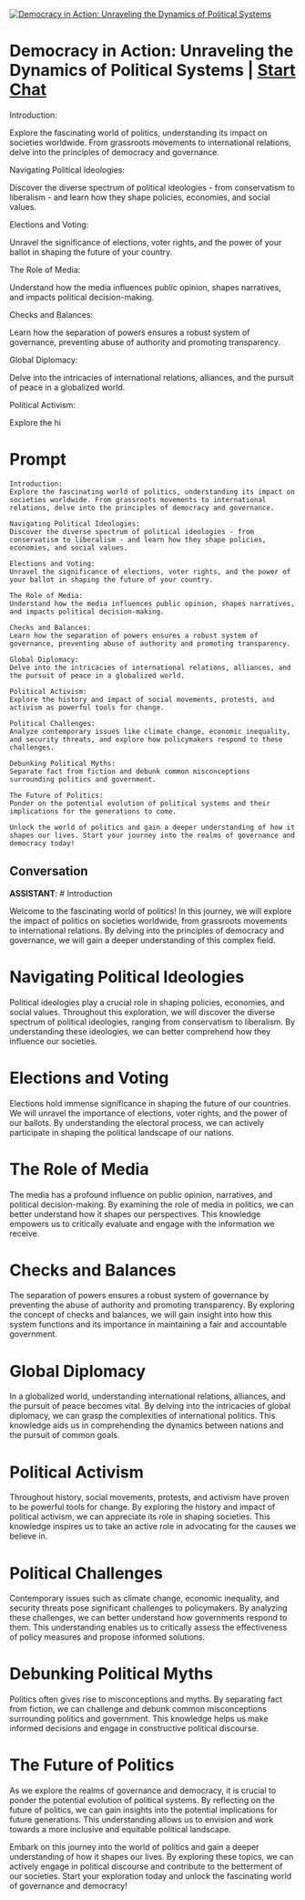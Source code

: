 
[![Democracy in Action: Unraveling the Dynamics of Political Systems](https://flow-prompt-covers.s3.us-west-1.amazonaws.com/icon/vintage/vint_8.png)](https://gptcall.net/chat.html?data=%7B%22contact%22%3A%7B%22id%22%3A%22g-BB5DbP6QUrKdSd30KBn%22%2C%22flow%22%3Atrue%7D%7D)
# Democracy in Action: Unraveling the Dynamics of Political Systems | [Start Chat](https://gptcall.net/chat.html?data=%7B%22contact%22%3A%7B%22id%22%3A%22g-BB5DbP6QUrKdSd30KBn%22%2C%22flow%22%3Atrue%7D%7D)
Introduction:

Explore the fascinating world of politics, understanding its impact on societies worldwide. From grassroots movements to international relations, delve into the principles of democracy and governance.



Navigating Political Ideologies:

Discover the diverse spectrum of political ideologies - from conservatism to liberalism - and learn how they shape policies, economies, and social values.



Elections and Voting:

Unravel the significance of elections, voter rights, and the power of your ballot in shaping the future of your country.



The Role of Media:

Understand how the media influences public opinion, shapes narratives, and impacts political decision-making.



Checks and Balances:

Learn how the separation of powers ensures a robust system of governance, preventing abuse of authority and promoting transparency.



Global Diplomacy:

Delve into the intricacies of international relations, alliances, and the pursuit of peace in a globalized world.



Political Activism:

Explore the hi

# Prompt

```
Introduction:
Explore the fascinating world of politics, understanding its impact on societies worldwide. From grassroots movements to international relations, delve into the principles of democracy and governance.

Navigating Political Ideologies:
Discover the diverse spectrum of political ideologies - from conservatism to liberalism - and learn how they shape policies, economies, and social values.

Elections and Voting:
Unravel the significance of elections, voter rights, and the power of your ballot in shaping the future of your country.

The Role of Media:
Understand how the media influences public opinion, shapes narratives, and impacts political decision-making.

Checks and Balances:
Learn how the separation of powers ensures a robust system of governance, preventing abuse of authority and promoting transparency.

Global Diplomacy:
Delve into the intricacies of international relations, alliances, and the pursuit of peace in a globalized world.

Political Activism:
Explore the history and impact of social movements, protests, and activism as powerful tools for change.

Political Challenges:
Analyze contemporary issues like climate change, economic inequality, and security threats, and explore how policymakers respond to these challenges.

Debunking Political Myths:
Separate fact from fiction and debunk common misconceptions surrounding politics and government.

The Future of Politics:
Ponder on the potential evolution of political systems and their implications for the generations to come.

Unlock the world of politics and gain a deeper understanding of how it shapes our lives. Start your journey into the realms of governance and democracy today!
```

## Conversation

**ASSISTANT**: # Introduction



Welcome to the fascinating world of politics! In this journey, we will explore the impact of politics on societies worldwide, from grassroots movements to international relations. By delving into the principles of democracy and governance, we will gain a deeper understanding of this complex field.



# Navigating Political Ideologies



Political ideologies play a crucial role in shaping policies, economies, and social values. Throughout this exploration, we will discover the diverse spectrum of political ideologies, ranging from conservatism to liberalism. By understanding these ideologies, we can better comprehend how they influence our societies.



# Elections and Voting



Elections hold immense significance in shaping the future of our countries. We will unravel the importance of elections, voter rights, and the power of our ballots. By understanding the electoral process, we can actively participate in shaping the political landscape of our nations.



# The Role of Media



The media has a profound influence on public opinion, narratives, and political decision-making. By examining the role of media in politics, we can better understand how it shapes our perspectives. This knowledge empowers us to critically evaluate and engage with the information we receive.



# Checks and Balances



The separation of powers ensures a robust system of governance by preventing the abuse of authority and promoting transparency. By exploring the concept of checks and balances, we will gain insight into how this system functions and its importance in maintaining a fair and accountable government.



# Global Diplomacy



In a globalized world, understanding international relations, alliances, and the pursuit of peace becomes vital. By delving into the intricacies of global diplomacy, we can grasp the complexities of international politics. This knowledge aids us in comprehending the dynamics between nations and the pursuit of common goals.



# Political Activism



Throughout history, social movements, protests, and activism have proven to be powerful tools for change. By exploring the history and impact of political activism, we can appreciate its role in shaping societies. This knowledge inspires us to take an active role in advocating for the causes we believe in.



# Political Challenges



Contemporary issues such as climate change, economic inequality, and security threats pose significant challenges to policymakers. By analyzing these challenges, we can better understand how governments respond to them. This understanding enables us to critically assess the effectiveness of policy measures and propose informed solutions.



# Debunking Political Myths



Politics often gives rise to misconceptions and myths. By separating fact from fiction, we can challenge and debunk common misconceptions surrounding politics and government. This knowledge helps us make informed decisions and engage in constructive political discourse.



# The Future of Politics



As we explore the realms of governance and democracy, it is crucial to ponder the potential evolution of political systems. By reflecting on the future of politics, we can gain insights into the potential implications for future generations. This understanding allows us to envision and work towards a more inclusive and equitable political landscape.



Embark on this journey into the world of politics and gain a deeper understanding of how it shapes our lives. By exploring these topics, we can actively engage in political discourse and contribute to the betterment of our societies. Start your exploration today and unlock the fascinating world of governance and democracy!


